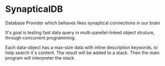 # SynapticalDB
Database Provider which behaves likes synaptical connections in our brain

It's goal is testing fast data query in multi-parellel-linked object struture, through concurrent programming.

Each data-object has a max-size data with inline description keywords, to help search it´s content.
The result will be added to a stack.
Then the main program will interpreter the stack.
